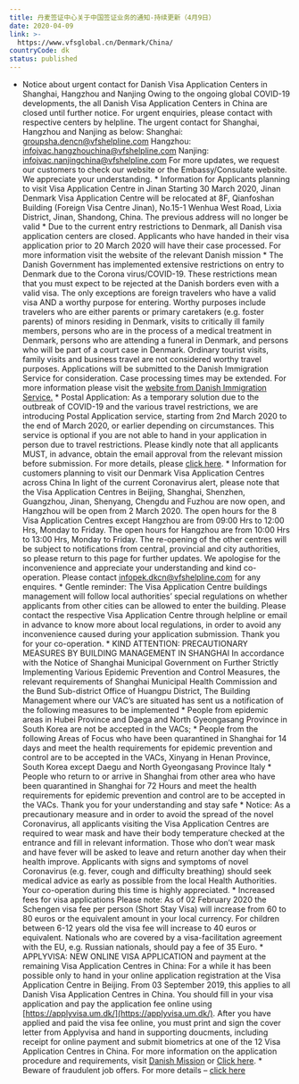 ```yaml
---
title: 丹麦签证中心关于中国签证业务的通知-持续更新（4月9日）
date: 2020-04-09
link: >-
  https://www.vfsglobal.cn/Denmark/China/
countryCode: dk
status: published
---
```

* Notice about urgent contact for Danish Visa Application Centers in Shanghai, Hangzhou and Nanjing Owing to the ongoing global COVID-19 developments, the all Danish Visa Application Centers in China are closed until further notice. For urgent enquiries, please contact with respective centers by helpline. The urgent contact for Shanghai, Hangzhou and Nanjing as below: Shanghai: [groupsha.dencn@vfshelpline.com](mailto:groupsha.dencn@vfshelpline.com) Hangzhou: [infojvac.hangzhouchina@vfshelpline.com](mailto:infojvac.hangzhouchina@vfshelpline.com) Nanjing: [infojvac.nanjingchina@vfshelpline.com](mailto:infojvac.nanjingchina@vfshelpline.com) For more updates, we request our customers to check our website or the Embassy/Consulate website. We appreciate your understanding. * Information for Applicants planning to visit Visa Application Centre in Jinan Starting 30 March 2020, Jinan Denmark Visa Application Centre will be relocated at 8F, Qianfoshan Building (Foreign Visa Centre Jinan), No.15-1 Wenhua West Road, Lixia District, Jinan, Shandong, China. The previous address will no longer be valid * Due to the current entry restrictions to Denmark, all Danish visa application centers are closed. Applicants who have handed in their visa application prior to 20 March 2020 will have their case processed. For more information visit the website of the relevant Danish mission * The Danish Government has implemented extensive restrictions on entry to Denmark due to the Corona virus/COVID-19. These restrictions mean that you must expect to be rejected at the Danish borders even with a valid visa. The only exceptions are foreign travelers who have a valid visa AND a worthy purpose for entering. Worthy purposes include travelers who are either parents or primary caretakers (e.g. foster parents) of minors residing in Denmark, visits to critically ill family members, persons who are in the process of a medical treatment in Denmark, persons who are attending a funeral in Denmark, and persons who will be part of a court case in Denmark. Ordinary tourist visits, family visits and business travel are not considered worthy travel purposes. Applications will be submitted to the Danish Immigration Service for consideration. Case processing times may be extended. For more information please visit the [website from Danish Immigration Service.](https://www.nyidanmark.dk/en-GB) * Postal Application: As a temporary solution due to the outbreak of COVID-19 and the various travel restrictions, we are introducing Postal Application service, starting from 2nd March 2020 to the end of March 2020, or earlier depending on circumstances. This service is optional if you are not able to hand in your application in person due to travel restrictions. Please kindly note that all applicants MUST, in advance, obtain the email approval from the relevant mission before submission. For more details, please [click here](pdf/postal-application.pdf). * Information for customers planning to visit our Denmark Visa Application Centres across China In light of the current Coronavirus alert, please note that the Visa Application Centres in Beijing, Shanghai, Shenzhen, Guangzhou, Jinan, Shenyang, Chengdu and Fuzhou are now open, and Hangzhou will be open from 2 March 2020. The open hours for the 8 Visa Application Centres except Hangzhou  are from 09:00 Hrs to 12:00 Hrs, Monday to Friday. The open hours for Hangzhou are from 10:00 Hrs to 13:00 Hrs, Monday to Friday. The re-opening of the other centres will be subject to notifications from central, provincial and city authorities, so please return to this page for further updates. We apologise for the inconvenience and appreciate your understanding and kind co-operation. Please contact [infopek.dkcn@vfshelpline.com](mailto:infopek.dkcn@vfshelpline.com) for any enquires. * Gentle reminder: The Visa Application Centre buildings management will follow local authorities’ special regulations on whether applicants from other cities can be allowed to enter the building. Please contact the respective Visa Application Centre through helpline or email in advance to know more about local regulations, in order to avoid any inconvenience caused during your application submission. Thank you for your co-operation. * KIND ATTENTION: PRECAUTIONARY MEASURES BY BUILDING MANAGEMENT IN SHANGHAI In accordance with the Notice of Shanghai Municipal Government on Further Strictly Implementing Various Epidemic Prevention and Control Measures, the relevant requirements of Shanghai Municipal Health Commission and the Bund Sub-district Office of Huangpu District, The Building Management where our VAC’s are situated has sent us a notification of the following measures to be implemented * People from epidemic areas in Hubei Province and Daega and North Gyeongasang Province in South Korea are not be accepted in the VACs; * People from the following Areas of Focus who have been quarantined in Shanghai for 14 days and meet the health requirements for epidemic prevention and control are to be accepted in the VACs, Xinyang in Henan Province, South Korea except Daegu and North Gyeongasang Province Italy * People who return to or arrive in Shanghai from other area who have been quarantined in Shanghai for 72 Hours and meet the health requirements for epidemic prevention and control are to be accepted in the VACs. Thank you for your understanding and stay safe * Notice: As a precautionary measure and in order to avoid the spread of the novel Coronavirus, all applicants visiting the Visa Application Centres are required to wear mask and have their body temperature checked at the entrance and fill in relevant information. Those who don’t wear mask and have fever will be asked to leave and return another day when their health improve. Applicants with signs and symptoms of novel Coronavirus (e.g. fever, cough and difficulty breathing) should seek medical advice as early as possible from the local Health Authorities. Your co-operation during this time is highly appreciated. * Increased fees for visa applications  Please note: As of 02 February 2020 the Schengen visa fee per person (Short Stay Visa) will increase from 60 to 80 euros or the equivalent amount in your local currency. For children between 6-12 years old the visa fee will increase to 40 euros or equivalent. Nationals who are covered by a visa-facilitation agreement with the EU, e.g. Russian nationals, should pay a fee of 35 Euro. * APPLYVISA: NEW ONLINE VISA APPLICATION and payment at the remaining Visa Application Centres in China: For a while it has been possible only to hand in your online application registration at the Visa Application Centre in Beijing. From 03 September 2019, this applies to all Danish Visa Application Centres in China. You should fill in your visa application and pay the application fee online using [https://applyvisa.um.dk/](https://applyvisa.um.dk/). After you have applied and paid the visa fee online, you must print and sign the cover letter from Applyvisa and hand in supporting doucments, including receipt for online payment and submit biometrics at one of the 12 Visa Application Centres in China. For more information on the application procedure and requirements, visit [Danish Mission](http://kina.um.dk/zh-cn) or [Click here](how-to-apply.html). * Beware of fraudulent job offers. For more details – [click here](terms-and-conditions.html#a5)
